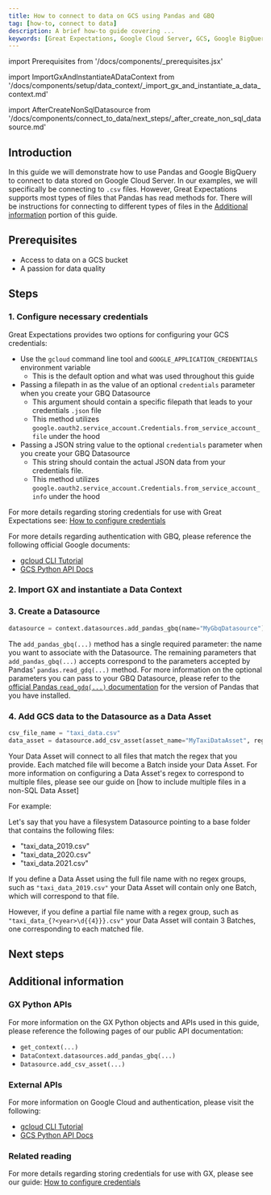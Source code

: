 ```yaml
---
title: How to connect to data on GCS using Pandas and GBQ
tag: [how-to, connect to data]
description: A brief how-to guide covering ...
keywords: [Great Expectations, Google Cloud Server, GCS, Google BigQuery, GBQ, BigQuery, Pandas]
---
```


<!-- Import statements start here. -->
import Prerequisites from '/docs/components/_prerequisites.jsx'

import ImportGxAndInstantiateADataContext from '/docs/components/setup/data_context/_import_gx_and_instantiate_a_data_context.md'

import AfterCreateNonSqlDatasource from '/docs/components/connect_to_data/next_steps/_after_create_non_sql_datasource.md'

## Introduction

In this guide we will demonstrate how to use Pandas and Google BigQuery to connect to data stored on Google Cloud Server.  In our examples, we will specifically be connecting to `.csv` files.  However, Great Expectations supports most types of files that Pandas has read methods for.  There will be instructions for connecting to different types of files in the [Additional information](#additional-information) portion of this guide.

## Prerequisites

<Prerequisites requirePython = {false} requireInstallation = {true} requireDataContext = {true} requireSourceData = {null} requireDatasource = {false} requireExpectationSuite = {false}>

- Access to data on a GCS bucket
- A passion for data quality

</Prerequisites> 

## Steps

### 1. Configure necessary credentials

Great Expectations provides two options for configuring your GCS credentials:
- Use the `gcloud` command line tool and `GOOGLE_APPLICATION_CREDENTIALS` environment variable
  - This is the default option and what was used throughout this guide
- Passing a filepath in as the value of an optional `credentials` parameter when you create your GBQ Datasource
  - This argument should contain a specific filepath that leads to your credentials `.json` file
  - This method utilizes `google.oauth2.service_account.Credentials.from_service_account_file` under the hood
- Passing a JSON string value to the optional `credentials` parameter when you create your GBQ Datasource
  - This string should contain the actual JSON data from your credentials file.
  - This method utilizes `google.oauth2.service_account.Credentials.from_service_account_info` under the hood

For more details regarding storing credentials for use with Great Expectations see: [How to configure credentials](/docs/guides/setup/configuring_data_contexts/how_to_configure_credentials.md)

For more details regarding authentication with GBQ, please reference the following official Google documents:
* [gcloud CLI Tutorial](https://cloud.google.com/storage/docs/reference/libraries)
* [GCS Python API Docs](https://googleapis.dev/python/storage/latest/index.html)

### 2. Import GX and instantiate a Data Context

<ImportGxAndInstantiateADataContext />

### 3. Create a Datasource

```python Python code
datasource = context.datasources.add_pandas_gbq(name="MyGbqDatasource")
```

The `add_pandas_gbq(...)` method has a single required parameter: the name you want to associate with the Datasource.  The remaining parameters that `add_pandas_gbq(...)` accepts correspond to the parameters accepted by Pandas' `pandas.read_gdq(...)` method.  For more information on the optional parameters you can pass to your GBQ Datasource, please refer to the [official Pandas `read_gdq(...)` documentation](https://pandas.pydata.org/docs/reference/api/pandas.read_gbq.html) for the version of Pandas that you have installed.

### 4. Add GCS data to the Datasource as a Data Asset

```python
csv_file_name = "taxi_data.csv"
data_asset = datasource.add_csv_asset(asset_name="MyTaxiDataAsset", regex=csv_file_name)
```

Your Data Asset will connect to all files that match the regex that you provide.  Each matched file will become a Batch inside your Data Asset.  For more information on configuring a Data Asset's regex to correspond to multiple files, please see our guide on [how to include multiple files in a non-SQL Data Asset]

For example:

Let's say that you have a filesystem Datasource pointing to a base folder that contains the following files:
- "taxi_data_2019.csv"
- "taxi_data_2020.csv"
- "taxi_data.2021.csv"

If you define a Data Asset using the full file name with no regex groups, such as `"taxi_data_2019.csv"` your Data Asset will contain only one Batch, which will correspond to that file.

However, if you define a partial file name with a regex group, such as `"taxi_data_{?<year>\d{{4}}}.csv"` your Data Asset will contain 3 Batches, one corresponding to each matched file.

## Next steps

<AfterCreateNonSqlDatasource />

## Additional information

<!-- TODO: Add this once we have a script.
### Code examples

To see the full source code used for the examples in this guide, please reference the following scripts in our GitHub repository:
- [script_name.py](https://path/to/the/script/on/github.com)
-->

### GX Python APIs

For more information on the GX Python objects and APIs used in this guide, please reference the following pages of our public API documentation:

- `get_context(...)`
- `DataContext.datasources.add_pandas_gbq(...)`
- `Datasource.add_csv_asset(...)`

### External APIs

For more information on Google Cloud and authentication, please visit the following:
* [gcloud CLI Tutorial](https://cloud.google.com/storage/docs/reference/libraries)
* [GCS Python API Docs](https://googleapis.dev/python/storage/latest/index.html)

### Related reading

For more details regarding storing credentials for use with GX, please see our guide: [How to configure credentials](/docs/guides/setup/configuring_data_contexts/how_to_configure_credentials.md)